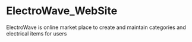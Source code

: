 # ElectroWave_WebSite
ElectroWave is online market place to create and maintain categories and electrical items for users
